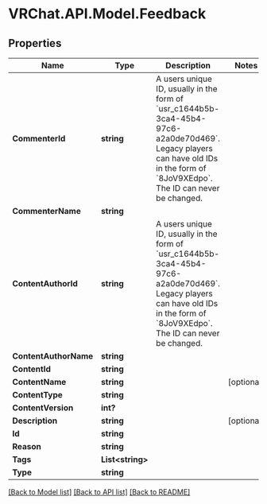 # VRChat.API.Model.Feedback

## Properties

Name | Type | Description | Notes
------------ | ------------- | ------------- | -------------
**CommenterId** | **string** | A users unique ID, usually in the form of &#x60;usr_c1644b5b-3ca4-45b4-97c6-a2a0de70d469&#x60;. Legacy players can have old IDs in the form of &#x60;8JoV9XEdpo&#x60;. The ID can never be changed. | 
**CommenterName** | **string** |  | 
**ContentAuthorId** | **string** | A users unique ID, usually in the form of &#x60;usr_c1644b5b-3ca4-45b4-97c6-a2a0de70d469&#x60;. Legacy players can have old IDs in the form of &#x60;8JoV9XEdpo&#x60;. The ID can never be changed. | 
**ContentAuthorName** | **string** |  | 
**ContentId** | **string** |  | 
**ContentName** | **string** |  | [optional] 
**ContentType** | **string** |  | 
**ContentVersion** | **int?** |  | 
**Description** | **string** |  | [optional] 
**Id** | **string** |  | 
**Reason** | **string** |  | 
**Tags** | **List&lt;string&gt;** |  | 
**Type** | **string** |  | 

[[Back to Model list]](../README.md#documentation-for-models) [[Back to API list]](../README.md#documentation-for-api-endpoints) [[Back to README]](../README.md)

